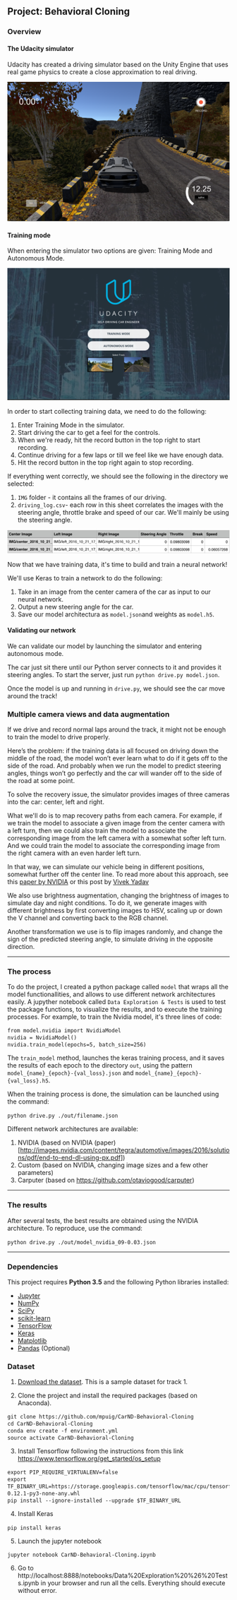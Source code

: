 ## Project: Behavioral Cloning

### Overview

#### The Udacity simulator

Udacity has created a driving simulator based on the Unity Engine that uses real game physics to create a close approximation to real driving.

![The Self-Driving Car Simulator](https://raw.githubusercontent.com/mpuig/CarND-Behavioral-Cloning/master/_static/simulator.png)


#### Training mode

When entering the simulator two options are given: Training Mode and Autonomous Mode.

![Udacity Simulator](https://raw.githubusercontent.com/mpuig/CarND-Behavioral-Cloning/master/_static/entering.png)

In order to start collecting training data, we need to do the following:

1. Enter Training Mode in the simulator.
2. Start driving the car to get a feel for the controls.
3. When we're ready, hit the record button in the top right to start recording.
4. Continue driving for a few laps or till we feel like we have enough data.
5. Hit the record button in the top right again to stop recording.

If everything went correctly, we should see the following in the directory we selected:

1. `IMG` folder - it contains all the frames of our driving.
2. `driving_log.csv`- each row in this sheet correlates the images with the steering angle, throttle brake and speed of our car. We'll mainly be using the steering angle.

![Contents of driving_log.csv](https://raw.githubusercontent.com/mpuig/CarND-Behavioral-Cloning/master/_static/dataset.png)

Now that we have training data, it's time to build and train a neural network!

We'll use Keras to train a network to do the following:

1. Take in an image from the center camera of the car as input to our neural network.
2. Output a new steering angle for the car.
3. Save our model architectura as `model.json`and weights as `model.h5`.


#### Validating our network

We can validate our model by launching the simulator and entering autonomous mode.

The car just sit there until our Python server connects to it and provides it steering angles. To start the server, just run `python drive.py model.json`.

Once the model is up and running in `drive.py`, we should see the car move around the track!


### Multiple camera views and data augmentation

If we drive and record normal laps around the track, it might not be enough to train the model to drive properly.

Here’s the problem: if the training data is all focused on driving down the middle of the road, the model won’t ever learn what to do if it gets off to the side of the road. And probably when we run the model to predict steering angles, things won’t go perfectly and the car will wander off to the side of the road at some point.

To solve the recovery issue, the simulator provides images of three cameras into the car: center, left and right.

What we'll do is to map recovery paths from each camera. For example, if we train the model to associate a given image from the center camera with a left turn, then we could also train the model to associate the corresponding image from the left camera with a somewhat softer left turn. And we could train the model to associate the corresponding image from the right camera with an even harder left turn.

In that way, we can simulate our vehicle being in different positions, somewhat further off the center line. To read more about this approach, see this [paper by NVIDIA](http://images.nvidia.com/content/tegra/automotive/images/2016/solutions/pdf/end-to-end-dl-using-px.pdf) or this post by [Vivek Yadav](https://chatbotslife.com/using-augmentation-to-mimic-human-driving-496b569760a9#.rk62yvsgs)


We also use brightness augmentation, changing the brightness of images to simulate day and night conditions. To do it, we generate images with different brightness by first converting images to HSV, scaling up or down the V channel and converting back to the RGB channel.

Another transformation we use is to flip images randomly, and change the sign of the predicted steering angle, to simulate driving in the opposite direction.


***

### The process

To do the project, I created a python package called `model` that wraps all the model functionallities, and allows to use different network architectures easily. A jupyther notebook called `Data Exploration & Tests` is used to test the package functions,  to visualize the results, and to execute the training processes. For example, to train the Nvidia model, it's three lines of code:

```
from model.nvidia import NvidiaModel
nvidia = NvidiaModel()
nvidia.train_model(epochs=5, batch_size=256)
```

The `train_model` method, launches the keras training process, and it saves the results of each epoch to the directory `out`, using the pattern `model_{name}_{epoch}-{val_loss}.json` and `model_{name}_{epoch}-{val_loss}.h5`.

When the training process is done, the simulation can be launched using the command:

`python drive.py ./out/filename.json`


Different network architectures are available:

1. NVIDIA (based on NVIDIA (paper)[http://images.nvidia.com/content/tegra/automotive/images/2016/solutions/pdf/end-to-end-dl-using-px.pdf])
2. Custom (based on NVIDIA, changing image sizes and a few other parameters)
3. Carputer (based on https://github.com/otaviogood/carputer)

***

### The results

After several tests, the best results are obtained using the NVIDIA architecture. To reproduce, use the command:

`python drive.py ./out/model_nvidia_09-0.03.json`


***

### Dependencies

This project requires **Python 3.5** and the following Python libraries installed:

- [Jupyter](http://jupyter.org/)
- [NumPy](http://www.numpy.org/)
- [SciPy](https://www.scipy.org/)
- [scikit-learn](http://scikit-learn.org/)
- [TensorFlow](http://tensorflow.org)
- [Keras](http://keras.io)
- [Matplotlib](http://matplotlib.org/)
- [Pandas](http://pandas.pydata.org/) (Optional)


### Dataset

1. [Download the dataset](https://d17h27t6h515a5.cloudfront.net/topher/2016/December/584f6edd_data/data.zip). This is a sample dataset for track 1.

2. Clone the project and install the required packages (based on Anaconda).
```
git clone https://github.com/mpuig/CarND-Behavioral-Cloning
cd CarND-Behavioral-Cloning
conda env create -f environment.yml
source activate CarND-Behavioral-Cloning
```

3. Install Tensorflow following the instructions from this link https://www.tensorflow.org/get_started/os_setup

```
export PIP_REQUIRE_VIRTUALENV=false
export TF_BINARY_URL=https://storage.googleapis.com/tensorflow/mac/cpu/tensorflow-0.12.1-py3-none-any.whl
pip install --ignore-installed --upgrade $TF_BINARY_URL
```

4. Install Keras

```pip install keras```

5. Launch the jupyter notebook
```
jupyter notebook CarND-Behavioral-Cloning.ipynb
```

6. Go to  http://localhost:8888/notebooks/Data%20Exploration%20%26%20Tests.ipynb in your browser and run all the cells. Everything should execute without error.
